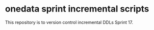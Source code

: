 # onedata sprint incremental scripts
This repository is to version control incremental DDLs Sprint 17.
